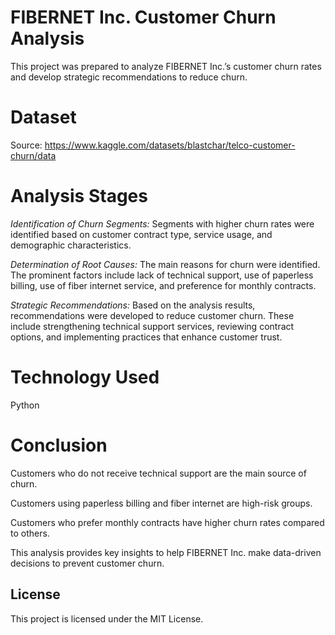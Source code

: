 # FIBERNET Inc. Customer Churn Analysis

This project was prepared to analyze FIBERNET Inc.’s customer churn rates and develop strategic recommendations to reduce churn.

# Dataset

Source: https://www.kaggle.com/datasets/blastchar/telco-customer-churn/data

# Analysis Stages
_Identification of Churn Segments:_
Segments with higher churn rates were identified based on customer contract type, service usage, and demographic characteristics.

_Determination of Root Causes:_
The main reasons for churn were identified. The prominent factors include lack of technical support, use of paperless billing, use of fiber internet service, and preference for monthly contracts.

_Strategic Recommendations:_
Based on the analysis results, recommendations were developed to reduce customer churn. These include strengthening technical support services, reviewing contract options, and implementing practices that enhance customer trust.

# Technology Used

Python

# Conclusion

Customers who do not receive technical support are the main source of churn.

Customers using paperless billing and fiber internet are high-risk groups.

Customers who prefer monthly contracts have higher churn rates compared to others.

This analysis provides key insights to help FIBERNET Inc. make data-driven decisions to prevent customer churn.

## License

This project is licensed under the MIT License.
